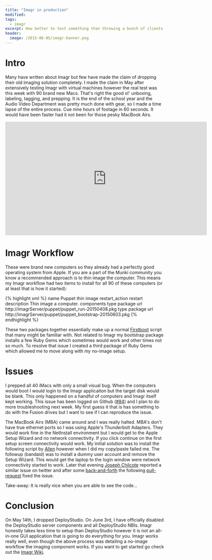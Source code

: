 ```yaml
---
title: "Imagr in production"
modified:
tags: 
  - imagr
excerpt: How better to test something than throwing a bunch of clients at it?
header:
  image: /2015-06-05/imagr-banner.png
---
```


# Intro
Many have written about Imagr but few have made the claim of dropping their old imaging solution completely. I made the claim in May after extensively testing Imagr with virtual machines however the real test was this week with 90 brand new Macs. That's right the good ol' unboxing, labeling, tagging, and prepping. It is the end of the school year and the Audio Video Department was pretty much done with gear, so I made a time lapse of the entire process. Cue nine hours of footage in 60 seconds. It would have been faster had it not been for those pesky MacBook Airs.

<iframe width="640" height="360" src="https://www.youtube-nocookie.com/embed/5ixTdOXNCHo?controls=1&amp;showinfo=1" frameborder="0" allowfullscreen></iframe>

# Imagr Workflow
These were brand new computers so they already had a perfectly good operating system from Apple. If you are a part of the Munki community you know a recommended approach is to thin image the computer. This means my Imagr workflow had two items to install for all 90 of these computers (or at least that is how it started):

{% highlight xml %}
<dict>
  <key>name</key>
  <string>Puppet thin image</string>
  <key>restart_action</key>
  <string>restart</string>
  <key>description</key>
  <string>Thin image a computer.</string>
  <key>components</key>
  <array>
    <dict>
        <key>type</key>
        <string>package</string>
        <key>url</key>
        <string>http://imagrServer/puppet/puppet_run-20150408.pkg</string>
    </dict>
    <dict>
        <key>type</key>
        <string>package</string>
        <key>url</key>
        <string>http://imagrServer/puppet/puppet_bootstrap-20150603.pkg</string>
    </dict>
  </array>
</dict>
{% endhighlight %}

These two packages together essentially make up a normal [Firstboot](https://github.com/rtrouton/rtrouton_scripts/tree/master/rtrouton_scripts/first_boot) script that many might be familiar with. Not related to Imagr my bootstrap package installs a few Ruby Gems which sometimes would work and other times not so much. To resolve that issue I created a third package of Ruby Gems which allowed me to move along with my no-image setup.

# Issues
I prepped all 40 iMacs with only a small visual bug. When the computers would boot I would login to the Imagr applicaiton but the target disk would be blank. This only happened on a handful of computers and Imagr itself kept working. This issue has been logged on Github ([#84](https://github.com/grahamgilbert/imagr/issues/84)) and I plan to do more troubleshooting next week. My first guess it that is has something to do with the Fusion drives but I want to see if I can reproduce the issue.

The MacBook Airs (MBA) came around and I was really halted. MBA's don't have true ethernet ports so I was using Apple's Thunderbolt Adapters. They would work fine in the NetInstall environment but I would get to the Apple Setup Wizard and no network connectivity. If you click continue on the first setup screen connectivity would work. My initial solution was to install the following script by [Allen](https://github.com/golbiga/Scripts/blob/master/enable_external_network_adapter/enable_external_network_adapter.sh) however when I did my copy/paste failed me. The followup (bandaid) was to install a dummy user account and remove the Setup Wizard. This would get the laptop to the login window were network connectivity started to work. Later that evening [Joseph Chilcote](https://twitter.com/chilcote) reported a similar issue on twitter and after some [back-and-forth](https://twitter.com/chilcote/status/606233511968808960) the following [pull-request](https://github.com/grahamgilbert/imagr/pull/86) fixed the issue.

Take-away: It is really nice when you are able to see the code...

# Conclusion
On May 14th, I dropped DeployStudio. On June 3rd, I have officially disabled the DeployStudio server components and all DeployStudio NBIs. Imagr honestly takes less time to setup than DeployStudio however it is not an all-in-one GUI application that is going to do everything for you. Imagr works really well, even though the above process was detailing a no-image workflow the imaging component works. If you want to get started go check out the [Imagr Wiki](https://github.com/grahamgilbert/imagr/wiki/Getting-Started).
